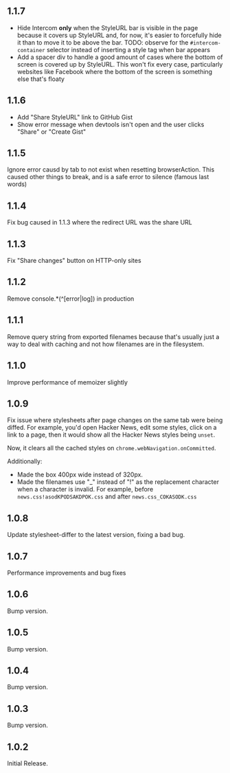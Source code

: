 ## 1.1.7

- Hide Intercom **only** when the StyleURL bar is visible in the page because it covers up StyleURL and, for now, it's easier to forcefully hide it than to move it to be above the bar. TODO: observe for the `#intercom-container` selector instead of inserting a style tag when bar appears
- Add a spacer div to handle a good amount of cases where the bottom of screen is covered up by StyleURL. This won't fix every case, particularly websites like Facebook where the bottom of the screen is something else that's floaty

## 1.1.6

- Add "Share StyleURL" link to GitHub Gist
- Show error message when devtools isn't open and the user clicks "Share" or "Create Gist"

## 1.1.5

Ignore error causd by tab to not exist when resetting browserAction. This caused other things to break, and is a safe error to silence (famous last words)

## 1.1.4

Fix bug caused in 1.1.3 where the redirect URL was the share URL

## 1.1.3

Fix "Share changes" button on HTTP-only sites

## 1.1.2

Remove console.\*(^[error|log]) in production

## 1.1.1

Remove query string from exported filenames because that's usually just a way to deal with caching and not how filenames are in the filesystem.

## 1.1.0

Improve performance of memoizer slightly

## 1.0.9

Fix issue where stylesheets after page changes on the same tab were being diffed. For example, you'd open Hacker News, edit some styles, click on a link to a page, then it would show all the Hacker News styles being `unset`.

Now, it clears all the cached styles on `chrome.webNavigation.onCommitted`.

Additionally:

- Made the <CodeDiff /> box 400px wide instead of 320px.
- Made the filenames use "\_" instead of "!" as the replacement character when a character is invalid. For example, before `news.css!asodKPODSAKDPOK.css` and after `news.css_COKASODK.css`

## 1.0.8

Update stylesheet-differ to the latest version, fixing a bad bug.

## 1.0.7

Performance improvements and bug fixes

## 1.0.6

Bump version.

## 1.0.5

Bump version.

## 1.0.4

Bump version.

## 1.0.3

Bump version.

## 1.0.2

Initial Release.
